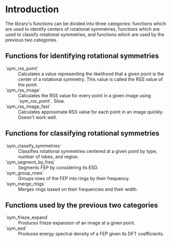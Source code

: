 # Introduction

The library's functions can be divided into three categories: functions which are used to identify centers of rotational symmetries, functions which are used to classify rotational symmetries, and functions which are used by the previous two categories.

## Functions for identifying rotational symmetries

<dl>
<dt>`sym_rss_point`</dt>
<dd>Calculates a value representing the likelihood that a given point is the center of a rotational symmetry. This value is called the RSS value of the point.</dd>
<dt>`sym_rss_image`</dt>
<dd>Calculates the RSS value for every point in a given image using `sym_rss_point`. Slow.</dd>
<dt>`sym_rss_image_fast`</dt>
<dd>Calculates approximate RSS value for each point in an image quickly. Doesn't work well.</dd>
</dl>

## Functions for classifying rotational symmetries

<dl>
<dt>`sym_classify_symmetries`</dt>
<dd>Classifies rotational symmetries centered at a given point by type, number of lobes, and region.</dd>
<dt>`sym_segment_by_freq`</dt>
<dd>Segments FEP by considering its ESD.</dd>
<dt>`sym_group_rows`</dt>
<dd>Groups rows of the FEP into rings by their frequency.</dd>
<dt>`sym_merge_rings`</dt>
<dd>Merges rings based on their frequencies and their width.</dd>
</dl>

## Functions used by the previous two categories

<dl>
<dt>`sym_frieze_expand`</dt>
<dd>Produces frieze expansion of an image at a given point.</dd>
<dt>`sym_esd`</dt>
<dd>Produces energy spectral density of a FEP given its DFT coefficients.</dd>
</dl>

